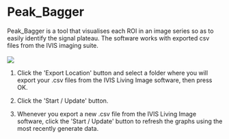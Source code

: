 # Peak_Bagger

Peak_Bagger is a tool that visualises each ROI in an image series so as to easily identify the signal plateau. The software works with exported csv files from the IVIS imaging suite. 
\
\
<img src="https://user-images.githubusercontent.com/70458221/158322300-efb38571-78f4-42c6-b3b4-93d037871b96.gif"/>


1. Click the 'Export Location' button and select a folder where you will export your .csv files from the IVIS Living Image software, then press OK.

2. Click the 'Start / Update' button.

3. Whenever you export a new .csv file from the IVIS Living Image software, click the 'Start / Update' button to refresh the graphs using the most recently generate data.
